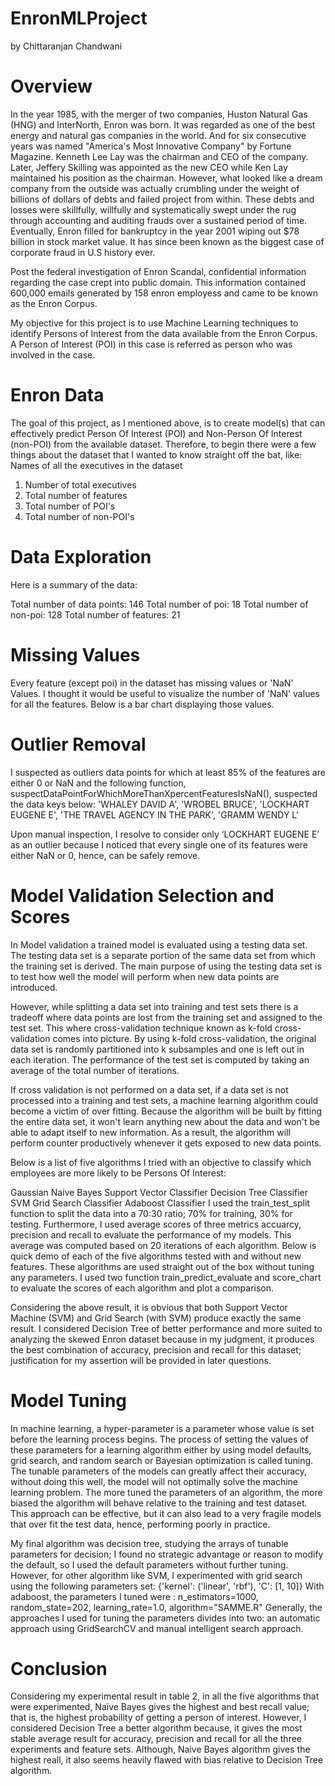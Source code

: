 # EnronMLProject
by Chittaranjan Chandwani
# Overview
In the year 1985, with the merger of two companies, Huston Natural Gas (HNG) and InterNorth, Enron was born. It was regarded as one of the best energy and natural gas companies in the world. And for six consecutive years was named "America's Most Innovative Company" by Fortune Magazine. Kenneth Lee Lay was the chairman and CEO of the company. Later, Jeffery Skilling was appointed as the new CEO while Ken Lay maintained his position as the chairman.
However, what looked like a dream company from the outside was actually crumbling under the weight of billions of dollars of debts and failed project from within. These debts and losses were skillfully, willfully and systematically swept under the rug through accounting and auditing frauds over a sustained period of time. Eventually, Enron filled for bankruptcy in the year 2001 wiping out $78 billion in stock market value. It has since been known as the biggest case of corporate fraud in U.S history ever.

Post the federal investigation of Enron Scandal, confidential information regarding the case crept into public domain. This information contained 600,000 emails generated by 158 enron employess and came to be known as the Enron Corpus.

My objective for this project is to use Machine Learning techniques to identify Persons of Interest from the data available from the Enron Corpus. A Person of Interest (POI) in this case is referred as person who was involved in the case.

# Enron Data
The goal of this project, as I mentioned above, is to create model(s) that can effectively predict Person Of Interest (POI) and Non-Person Of Interest (non-POI) from the available dataset. Therefore, to begin there were a few things about the dataset that I wanted to know straight off the bat, like:
Names of all the executives in the dataset
1. Number of total executives
2. Total number of features
3. Total number of POI's
4. Total number of non-POI's

# Data Exploration
Here is a summary of the data:

Total number of data points: 146
Total number of poi: 18
Total number of non-poi: 128
Total number of features: 21

# Missing Values
Every feature (except poi) in the dataset has missing values or 'NaN' Values. I thought it would be useful to visualize the number of 'NaN' values for all the features. Below is a bar chart displaying those values.

# Outlier Removal
I suspected as outliers data points for which at least 85% of the features are either 0 or NaN and the following function, suspectDataPointForWhichMoreThanXpercentFeaturesIsNaN(), suspected the data keys below: 'WHALEY DAVID A', 'WROBEL BRUCE', 'LOCKHART EUGENE E', 'THE TRAVEL AGENCY IN THE PARK', 'GRAMM WENDY L'

Upon manual inspection, I resolve to consider only ‘LOCKHART EUGENE E’ as an outlier because I noticed that every single one of its features were either NaN or 0, hence, can be safely remove.

# Model Validation Selection and Scores
In Model validation a trained model is evaluated using a testing data set. The testing data set is a separate portion of the same data set from which the training set is derived. The main purpose of using the testing data set is to test how well the model will perform when new data points are introduced.

However, while splitting a data set into training and test sets there is a tradeoff where data points are lost from the training set and assigned to the test set. This where cross-validation technique known as k-fold cross-validation comes into picture. By using k-fold cross-validation, the original data set is randomly partitioned into k subsamples and one is left out in each iteration. The performance of the test set is computed by taking an average of the total number of iterations.

If cross validation is not performed on a data set, if a data set is not processed into a training and test sets, a machine learning algorithm could become a victim of over fitting. Because the algorithm will be built by fitting the entire data set, it won't learn anything new about the data and won't be able to adapt itself to new information. As a result, the algorithm will perform counter productively whenever it gets exposed to new data points.

Below is a list of five algorithms I tried with an objective to classify which employees are more likely to be Persons Of Interest:

Gaussian Naive Bayes
Support Vector Classifier
Decision Tree Classifier
SVM Grid Search Classifier
Adaboost Classifier
I used the train_test_split function to split the data into a 70:30 ratio; 70% for training, 30% for testing. Furthermore, I used average scores of three metrics accuarcy, precision and recall to evaluate the performance of my models. This average was computed based on 20 iterations of each algorithm. Below is quick demo of each of the five algorithms tested with and without new features. These algorithms are used straight out of the box without tuning any parameters. I used two function train_predict_evaluate and score_chart to evaluate the scores of each algorithm and plot a comparison.

Considering the above result, it is obvious that both Support Vector Machine (SVM) and Grid Search (with SVM) produce exactly the same result. I considered Decision Tree of better performance and more suited to analyzing the skewed Enron dataset because in my judgment, it produces the best combination of accuracy, precision and recall for this dataset; justification for my assertion will be provided in later questions.

# Model Tuning
In machine learning, a hyper-parameter is a parameter whose value is set before the learning process begins. The process of setting the values of these parameters for a learning algorithm either by using model defaults, grid search, and random search or Bayesian optimization is called tuning. The tunable parameters of the models can greatly affect their accuracy, without doing this well, the model will not optimally solve the machine learning problem. The more tuned the parameters of an algorithm, the more biased the algorithm will behave relative to the training and test dataset. This approach can be effective, but it can also lead to a very fragile models that over fit the test data, hence, performing poorly in practice.

My final algorithm was decision tree, studying the arrays of tunable parameters for decision; I found no strategic advantage or reason to modify the default, so I used the default parameters without further tuning. However, for other algorithm like SVM, I experimented with grid search using the following parameters set: {'kernel': ('linear', 'rbf'), 'C': [1, 10]} With adaboost, the parameters I tuned were : n_estimators=1000, random_state=202, learning_rate=1.0, algorithm="SAMME.R" Generally, the approaches I used for tuning the parameters divides into two: an automatic approach using GridSearchCV and manual intelligent search approach.

# Conclusion
Considering my experimental result in table 2, in all the five algorithms that were experimented, Naïve Bayes gives the highest and best recall value; that is, the highest probability of getting a person of interest. However, I considered Decision Tree a better algorithm because, it gives the most stable average result for accuracy, precision and recall for all the three experiments and feature sets. Although, Naive Bayes algorithm gives the highest reall, it also seems heavily flawed with bias relative to Decision Tree algorithm.
